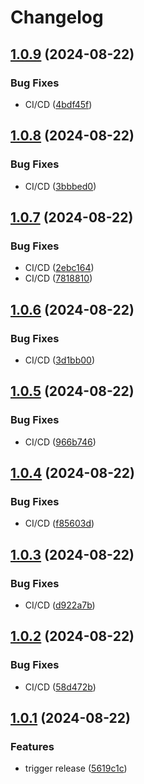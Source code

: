 # Changelog

## [1.0.9](https://github.com/AMar4enko/create-effect-app/compare/create-effect-app-v1.0.8...create-effect-app-v1.0.9) (2024-08-22)


### Bug Fixes

* CI/CD ([4bdf45f](https://github.com/AMar4enko/create-effect-app/commit/4bdf45fff5dbd1d60750d8abc6799ab5625a21f8))

## [1.0.8](https://github.com/AMar4enko/create-effect-app/compare/create-effect-app-v1.0.7...create-effect-app-v1.0.8) (2024-08-22)


### Bug Fixes

* CI/CD ([3bbbed0](https://github.com/AMar4enko/create-effect-app/commit/3bbbed0423805666f06d022ae76d92d3b56b3e0c))

## [1.0.7](https://github.com/AMar4enko/create-effect-app/compare/create-effect-app-v1.0.6...create-effect-app-v1.0.7) (2024-08-22)


### Bug Fixes

* CI/CD ([2ebc164](https://github.com/AMar4enko/create-effect-app/commit/2ebc1641967485e83ffec428c936f7885c9535ba))
* CI/CD ([7818810](https://github.com/AMar4enko/create-effect-app/commit/7818810913a9bea68a25fd68e9151631fad4bdce))

## [1.0.6](https://github.com/AMar4enko/create-effect-app/compare/create-effect-app-v1.0.5...create-effect-app-v1.0.6) (2024-08-22)


### Bug Fixes

* CI/CD ([3d1bb00](https://github.com/AMar4enko/create-effect-app/commit/3d1bb000ba88a42193a74d400e92c9423c646d1d))

## [1.0.5](https://github.com/AMar4enko/create-effect-app/compare/create-effect-app-v1.0.4...create-effect-app-v1.0.5) (2024-08-22)


### Bug Fixes

* CI/CD ([966b746](https://github.com/AMar4enko/create-effect-app/commit/966b746fbb4e0bac12e87a3a1f8a19613ece4352))

## [1.0.4](https://github.com/AMar4enko/create-effect-app/compare/create-effect-app-v1.0.3...create-effect-app-v1.0.4) (2024-08-22)


### Bug Fixes

* CI/CD ([f85603d](https://github.com/AMar4enko/create-effect-app/commit/f85603d856ef40971e9978cae13ba71bd0ad1a90))

## [1.0.3](https://github.com/AMar4enko/create-effect-app/compare/create-effect-app-v1.0.2...create-effect-app-v1.0.3) (2024-08-22)


### Bug Fixes

* CI/CD ([d922a7b](https://github.com/AMar4enko/create-effect-app/commit/d922a7b0e5d39c2401b41fba11b2440f0bd17037))

## [1.0.2](https://github.com/AMar4enko/create-effect-app/compare/create-effect-app-v1.0.1...create-effect-app-v1.0.2) (2024-08-22)


### Bug Fixes

* CI/CD ([58d472b](https://github.com/AMar4enko/create-effect-app/commit/58d472b9f5f1995aeeac302b615a80e65af5a230))

## [1.0.1](https://github.com/AMar4enko/create-effect-app/compare/create-effect-app-v1.0.0...create-effect-app-v1.0.1) (2024-08-22)


### Features

* trigger release ([5619c1c](https://github.com/AMar4enko/create-effect-app/commit/5619c1c269b4727bee6c25f3b1b6ef3a086c0d2b))
